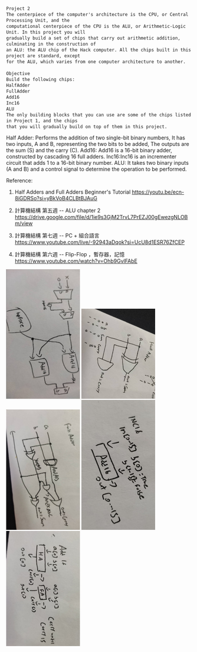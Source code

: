```
Project 2
The centerpiece of the computer's architecture is the CPU, or Central Processing Unit, and the
computational centerpiece of the CPU is the ALU, or Arithmetic-Logic Unit. In this project you will
gradually build a set of chips that carry out arithmetic addition, culminating in the construction of
an ALU: the ALU chip of the Hack computer. All the chips built in this project are standard, except
for the ALU, which varies from one computer architecture to another.

Objective
Build the following chips:
HalfAdder
FullAdder
Add16
Inc16
ALU
The only building blocks that you can use are some of the chips listed in Project 1, and the chips
that you will gradually build on top of them in this project.
```

Half Adder: Performs the addition of two single-bit binary numbers, It has two inputs, A and B, representing the two bits to be added, The outputs are the sum (S) and the carry (C).
Add16: Add16 is a 16-bit binary adder, constructed by cascading 16 full adders.
Inc16:Inc16 is an incrementer circuit that adds 1 to a 16-bit binary number.
ALU: It takes two binary inputs (A and B) and a control signal to determine the operation to be performed.


Reference:

1. Half Adders and Full Adders Beginner's Tutorial
https://youtu.be/ecn-8iGDRSo?si=yBkVoB4CLBtBJAuG

2. 計算機結構 第五週 -- ALU
chapter 2 
https://drive.google.com/file/d/1ie9s3GjM2TrvL7PrEZJ00gEwezgNLOBm/view

3. 計算機結構 第七週 -- PC + 組合語言
https://www.youtube.com/live/-92943aDqok?si=UcU8d1ESR76ZfCEP

4. 計算機結構 第六週 -- Flip-Flop ，暫存器，記憶
https://www.youtube.com/watch?v=Ohb9GvlFAbE


<img src="images/image7.png" width="200">
<img src="images/1.png" width="200">
<img src="images/2.png" width="200">
<img src="images/3.png" width="200">
<img src="images/4.png" width="200">
